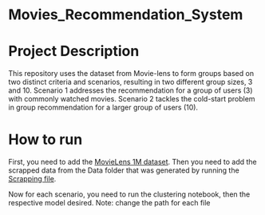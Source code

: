# Movies_Recommendation_System

# Project Description

This repository uses the dataset from Movie-lens to form groups based on two distinct criteria and scenarios, resulting in two different group sizes, 3 and 10. Scenario 1 addresses the recommendation for a group of users (3) with commonly watched movies. Scenario 2 tackles the cold-start problem in group recommendation for a larger group of users (10).

# How to run

First, you need to add the [MovieLens 1M dataset](https://grouplens.org/datasets/movielens/1m/). Then you need to add the scrapped data from the Data folder that was generated by running the [Scrapping file](Scrapping_Final.ipynb).

Now for each scenario, you need to run the clustering notebook, then the respective model desired. 
Note: change the path for each file
